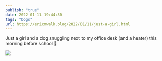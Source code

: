 ```yaml
---
publish: "true"
date: 2022-01-11 19:44:30
tags: "Dogs"
url: https://ericmwalk.blog/2022/01/11/just-a-girl.html
---
```


Just a girl and a dog snuggling next to my office desk (and a heater) this morning before school 🥰


![](https://ericmwalk.blog/uploads/2022/3e92d842f2.jpg)